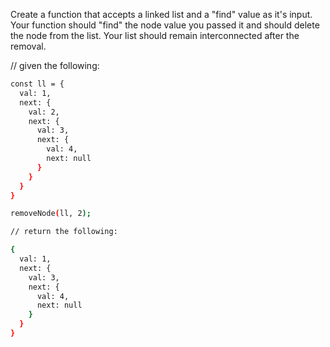 Create a function that accepts a linked list and a "find" value as it's input. Your function should "find" the node value you passed it and should delete the node from the list. Your list should remain interconnected after the removal.

// given the following:
```sh
const ll = {
  val: 1,
  next: {
    val: 2,
    next: {
      val: 3,
      next: {
        val: 4,
        next: null
      }
    }
  }
}

removeNode(ll, 2);

// return the following:

{
  val: 1,
  next: {
    val: 3,
    next: {
      val: 4,
      next: null
    }
  }
}